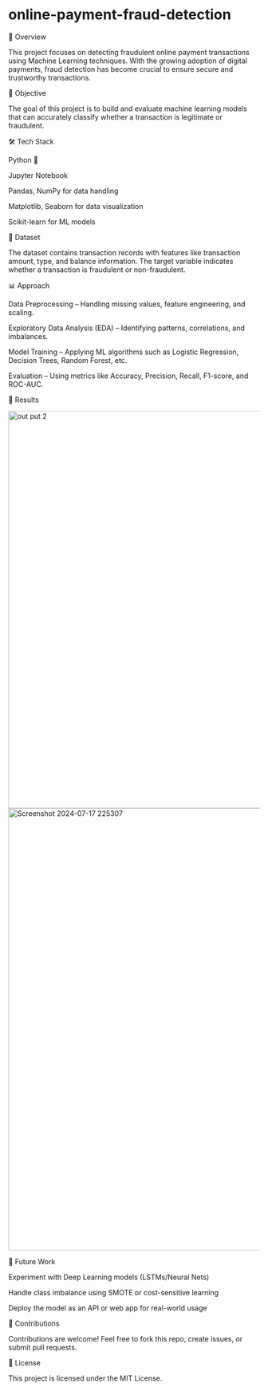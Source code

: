 # online-payment-fraud-detection
📌 Overview

This project focuses on detecting fraudulent online payment transactions using Machine Learning techniques. With the growing adoption of digital payments, fraud detection has become crucial to ensure secure and trustworthy transactions.

🎯 Objective

The goal of this project is to build and evaluate machine learning models that can accurately classify whether a transaction is legitimate or fraudulent.

🛠️ Tech Stack

Python 🐍

Jupyter Notebook

Pandas, NumPy for data handling

Matplotlib, Seaborn for data visualization

Scikit-learn for ML models

📂 Dataset

The dataset contains transaction records with features like transaction amount, type, and balance information. The target variable indicates whether a transaction is fraudulent or non-fraudulent.



📊 Approach

Data Preprocessing – Handling missing values, feature engineering, and scaling.

Exploratory Data Analysis (EDA) – Identifying patterns, correlations, and imbalances.

Model Training – Applying ML algorithms such as Logistic Regression, Decision Trees, Random Forest, etc.

Evaluation – Using metrics like Accuracy, Precision, Recall, F1-score, and ROC-AUC.

🚀 Results

<img width="971" height="797" alt="out put 2" src="https://github.com/user-attachments/assets/66c651b1-935f-4d81-a1ae-5bcabcdde998" />
<img width="1841" height="887" alt="Screenshot 2024-07-17 225307" src="https://github.com/user-attachments/assets/3cdfa258-ccf6-4ebf-a04c-0b012c558428" />


📌 Future Work

Experiment with Deep Learning models (LSTMs/Neural Nets)

Handle class imbalance using SMOTE or cost-sensitive learning

Deploy the model as an API or web app for real-world usage

🤝 Contributions

Contributions are welcome! Feel free to fork this repo, create issues, or submit pull requests.

📜 License

This project is licensed under the MIT License.
